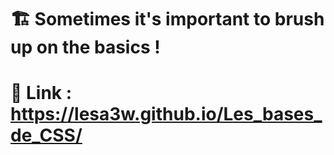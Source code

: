 # 🏗️ Sometimes it's important to brush up on the basics !
# 🔗 Link : https://lesa3w.github.io/Les_bases_de_CSS/
